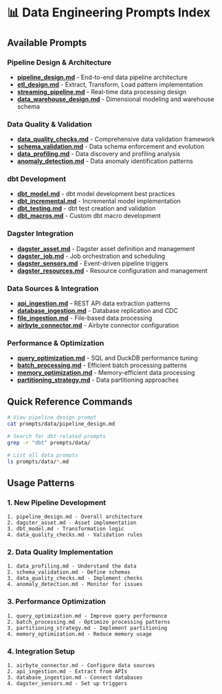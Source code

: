 # 📊 Data Engineering Prompts Index

## Available Prompts

### Pipeline Design & Architecture
- **[pipeline_design.md](pipeline_design.md)** - End-to-end data pipeline architecture
- **[etl_design.md](etl_design.md)** - Extract, Transform, Load pattern implementation
- **[streaming_pipeline.md](streaming_pipeline.md)** - Real-time data processing design
- **[data_warehouse_design.md](data_warehouse_design.md)** - Dimensional modeling and warehouse schema

### Data Quality & Validation
- **[data_quality_checks.md](data_quality_checks.md)** - Comprehensive data validation framework
- **[schema_validation.md](schema_validation.md)** - Data schema enforcement and evolution
- **[data_profiling.md](data_profiling.md)** - Data discovery and profiling analysis
- **[anomaly_detection.md](anomaly_detection.md)** - Data anomaly identification patterns

### dbt Development
- **[dbt_model.md](dbt_model.md)** - dbt model development best practices
- **[dbt_incremental.md](dbt_incremental.md)** - Incremental model implementation
- **[dbt_testing.md](dbt_testing.md)** - dbt test creation and validation
- **[dbt_macros.md](dbt_macros.md)** - Custom dbt macro development

### Dagster Integration
- **[dagster_asset.md](dagster_asset.md)** - Dagster asset definition and management
- **[dagster_job.md](dagster_job.md)** - Job orchestration and scheduling
- **[dagster_sensors.md](dagster_sensors.md)** - Event-driven pipeline triggers
- **[dagster_resources.md](dagster_resources.md)** - Resource configuration and management

### Data Sources & Integration
- **[api_ingestion.md](api_ingestion.md)** - REST API data extraction patterns
- **[database_ingestion.md](database_ingestion.md)** - Database replication and CDC
- **[file_ingestion.md](file_ingestion.md)** - File-based data processing
- **[airbyte_connector.md](airbyte_connector.md)** - Airbyte connector configuration

### Performance & Optimization
- **[query_optimization.md](query_optimization.md)** - SQL and DuckDB performance tuning
- **[batch_processing.md](batch_processing.md)** - Efficient batch processing patterns
- **[memory_optimization.md](memory_optimization.md)** - Memory-efficient data processing
- **[partitioning_strategy.md](partitioning_strategy.md)** - Data partitioning approaches

## Quick Reference Commands

```bash
# View pipeline design prompt
cat prompts/data/pipeline_design.md

# Search for dbt-related prompts
grep -r "dbt" prompts/data/

# List all data prompts
ls prompts/data/*.md
```

## Usage Patterns

### 1. New Pipeline Development
```
1. pipeline_design.md - Overall architecture
2. dagster_asset.md - Asset implementation
3. dbt_model.md - Transformation logic
4. data_quality_checks.md - Validation rules
```

### 2. Data Quality Implementation
```
1. data_profiling.md - Understand the data
2. schema_validation.md - Define schemas
3. data_quality_checks.md - Implement checks
4. anomaly_detection.md - Monitor for issues
```

### 3. Performance Optimization
```
1. query_optimization.md - Improve query performance
2. batch_processing.md - Optimize processing patterns
3. partitioning_strategy.md - Implement partitioning
4. memory_optimization.md - Reduce memory usage
```

### 4. Integration Setup
```
1. airbyte_connector.md - Configure data sources
2. api_ingestion.md - Extract from APIs
3. database_ingestion.md - Connect databases
4. dagster_sensors.md - Set up triggers
```
